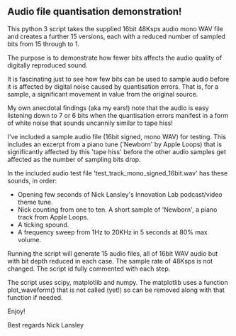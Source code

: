 ## Audio file quantisation demonstration!

This python 3 script takes the supplied 16bit 48Ksps audio mono WAV file and creates a further 15 versions, each
with a reduced number of sampled bits from 15 through to 1.

The purpose is to demonstrate how fewer bits affects the audio quality of digitally reproduced sound.

It is fascinating just to see how few bits can be used to sample audio before it is affected by digital noise caused 
by quantisation errors. 
That is, for a sample, a significant movement in value from the original source.

My own anecdotal findings (aka my ears!) note that the audio is easy listening down to 7 or 6 bits when the 
quantisation errors manifest in a form of white noise that sounds uncannily similar to tape hiss!

I've included a sample audio file (16bit signed, mono WAV) for testing.
This includes an excerpt from a piano tune ('Newborn' by Apple Loops) that is 
significantly affected by this 'tape hiss' before the other audio samples get affected as the number
of sampling bits drop.

In the included audio test file 'test_track_mono_signed_16bit.wav' has these sounds, in order:
* Opening few seconds of Nick Lansley's Innovation Lab podcast/video theme tune.
* Nick counting from one to ten.
A short sample of 'Newborn', a piano track from Apple Loops.
* A ticking spound.
* A frequency sweep from 1Hz to 20KHz in 5 seconds at 80% max volume.

Running the script will generate 15 audio files, all of 16bit WAV audio 
but with bit depth reduced in each case. The sample rate of 48Ksps is not changed.
The script id fully commented with each step.

The script uses scipy, matplotlib and numpy.
The matplotlib uses a function plot_waveform() that is not called (yet!) so can be removed
along with that function if needed.

Enjoy!

Best regards
Nick Lansley
